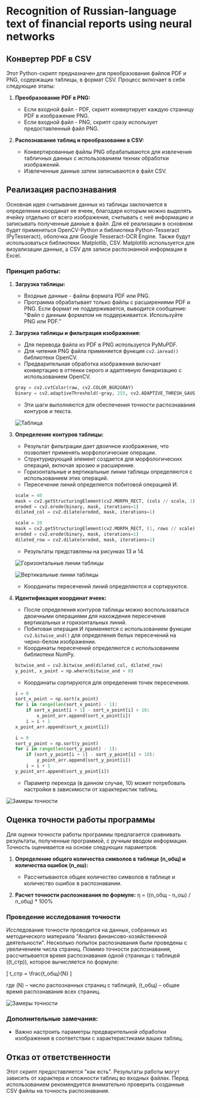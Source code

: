 # Recognition of Russian-language text of financial reports using neural networks

## Конвертер PDF в CSV

Этот Python-скрипт предназначен для преобразования файлов PDF и PNG, содержащих таблицы, в формат CSV. Процесс включает в себя следующие этапы:

1. **Преобразование PDF в PNG:**
   - Если входной файл - PDF, скрипт конвертирует каждую страницу PDF в изображение PNG.
   - Если входной файл - PNG, скрипт сразу использует предоставленный файл PNG.

2. **Распознавание таблиц и преобразование в CSV:**
   - Конвертированные файлы PNG обрабатываются для извлечения табличных данных с использованием техник обработки изображений.
   - Извлеченные данные затем записываются в файл CSV.

## Реализация распознавания

Основная идея считывания данных из таблицы заключается в определении координат ее ячеек, благодаря которым можно выделять ячейку отдельно от всего изображения, считывать с неё информацию и записывать полученные данные в файл. Для её реализации в основном будет применяться OpenCV-Python и библиотека Python-Tesseract (PyTesseract), оболочка для Google Tesseract-OCR Engine. Также будут использоваться библиотеки: Matplotlib, CSV. Matplotlib используется для визуализации данных, а CSV для записи распознанной информации в Excel.

### Принцип работы:

1. **Загрузка таблицы:**
   - Входные данные - файлы формата PDF или PNG.
   - Программа обрабатывает только файлы с расширениями PDF и PNG. Если формат не поддерживается, выводится сообщение: "Файл с данным форматом не поддерживается. Используйте PNG или PDF."

2. **Загрузка таблицы и фильтрация изображения:**
   - Для перевода файла из PDF в PNG используется PyMuPDF.
   - Для читения PNG файла применяется функция `cv2.imread()` библиотеки OpenCV.
   - Предварительная обработка изображения включает конвертацию в оттенки серого и адаптивную бинаризацию с использованием OpenCV.

   ```python
   gray = cv2.cvtColor(raw, cv2.COLOR_BGR2GRAY)
   binary = cv2.adaptiveThreshold(~gray, 255, cv2.ADAPTIVE_THRESH_GAUSSIAN_C, cv2.THRESH_BINARY, 35, -5)
   ```

   - Эти шаги выполняются для обеспечения точности распознавания контуров и текста.
     
   ![Таблица](https://github.com/denis-samatov/Recognition_Russian-language_text_financial_reports/blob/main/image_1.png)
   
4. **Определение контуров таблицы:**
   - Результат фильтрации дает двоичное изображение, что позволяет применять морфологические операции.
   - Структурирующий элемент создается для морфологических операций, включая эрозию и расширение.
   - Горизонтальные и вертикальные линии таблицы определяются с использованием этих операций.
   - Пересечение линий определяется побитовой операцией И.

   ```python
   scale = 40
   mask = cv2.getStructuringElement(cv2.MORPH_RECT, (cols // scale, 1))
   eroded = cv2.erode(binary, mask, iterations=1)
   dilated_col = cv2.dilate(eroded, mask, iterations=1) 
   ```

   ```python
   scale = 20
   mask = cv2.getStructuringElement(cv2.MORPH_RECT, (1, rows // scale))
   eroded = cv2.erode(binary, mask, iterations=1) 
   dilated_row = cv2.dilate(eroded, mask, iterations=1)
   ```

   - Результаты представлены на рисунках 13 и 14.

   ![Горизонтальные линии таблицы](https://github.com/denis-samatov/Recognition_Russian-language_text_financial_reports/blob/main/image_2.png)

   ![Вертикальные линии таблицы](https://github.com/denis-samatov/Recognition_Russian-language_text_financial_reports/blob/main/image_3.png)

   - Координаты пересечений линий определяются и сортируются.

5. **Идентификация координат ячеек:**
   - После определения контуров таблицы можно воспользоваться двоичными операциями для нахождения пересечения вертикальных и горизонтальных линий.
   - Побитовая операция И применяется с использованием функции `cv2.bitwise_and()` для определения белых пересечений на черно-белом изображении.
   - Координаты пересечений определяются с использованием библиотеки NumPy.

   ```python
   bitwise_and = cv2.bitwise_and(dilated_col, dilated_row)
   y_point, x_point = np.where(bitwise_and > 0)
   ```

   - Координаты сортируются для определения точек пересечения.

   ```python
   i = 0
   sort_x_point = np.sort(x_point)
   for i in range(len(sort_x_point) - 1):
       if sort_x_point[i + 1] - sort_x_point[i] > 10:
           x_point_arr.append(sort_x_point[i])
       i = i + 1
   x_point_arr.append(sort_x_point[i])

   i = 0
   sort_y_point = np.sort(y_point)
   for i in range(len(sort_y_point) - 1):
       if (sort_y_point[i + 1] - sort_y_point[i] > 10):
           y_point_arr.append(sort_y_point[i])
       i = i + 1
   y_point_arr.append(sort_y_point[i])
   ```

   - Параметр перехода (в данном случае, 10) может потребовать настройки в зависимости от характеристик таблиц.

![Замеры точности](https://github.com/denis-samatov/Recognition_Russian-language_text_financial_reports/blob/main/image_4.png)


## Оценка точности работы программы

Для оценки точности работы программы предлагается сравнивать результаты, полученные программой, с ручным вводом информации. Точность оценивается на основе следующих параметров:

1. **Определение общего количества символов в таблице (n_общ) и количества ошибок (n_ош):**
   - Рассчитываются общее количество символов в таблице и количество ошибок в распознавании.

2. **Расчет точности распознавания по формуле:**
   η = ((n_общ - n_ош) / n_общ) * 100%

### Проведение исследования точности

Исследование точности проводится на данных, собранных из методического материала "Анализ финансово-хозяйственной деятельности". Несколько попыток распознавания были проведены с увеличением числа страниц. Помимо точности распознавания, рассчитывается время распознавания одной страницы с таблицей (\(t_стр\)), которое вычисляется по формуле:

\[ t_стр = \frac{t_общ}{N} \]

где \(N\) – число распознанных страниц с таблицей, \(t_общ\) – общее время распознавания всех страниц.

![Замеры точности](https://github.com/denis-samatov/Recognition_Russian-language_text_financial_reports/blob/main/image_5.png)
   
### Дополнительные замечания:

- Важно настроить параметры предварительной обработки изображения в соответствии с характеристиками ваших таблиц.

## Отказ от ответственности

Этот скрипт предоставляется "как есть". Результаты работы могут зависеть от характера и сложности таблиц во входных файлах. Перед использованием рекомендуется внимательно проверить созданные CSV файлы на точность распознавания.
